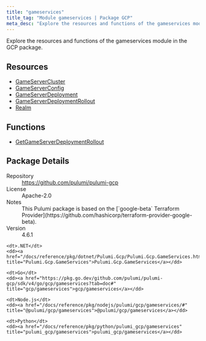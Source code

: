 ```yaml
---
title: "gameservices"
title_tag: "Module gameservices | Package GCP"
meta_desc: "Explore the resources and functions of the gameservices module in the GCP package."
---
```


<!-- WARNING: this file was generated by Pulumi Docs Generator. -->
<!-- Do not edit by hand unless you're certain you know what you are doing! -->

Explore the resources and functions of the gameservices module in the GCP package.

<h2 id="resources">Resources</h2>
<ul class="api">
    <li><a href="gameservercluster" title="GameServerCluster"><span class="symbol resource"></span>GameServerCluster</a></li>
    <li><a href="gameserverconfig" title="GameServerConfig"><span class="symbol resource"></span>GameServerConfig</a></li>
    <li><a href="gameserverdeployment" title="GameServerDeployment"><span class="symbol resource"></span>GameServerDeployment</a></li>
    <li><a href="gameserverdeploymentrollout" title="GameServerDeploymentRollout"><span class="symbol resource"></span>GameServerDeploymentRollout</a></li>
    <li><a href="realm" title="Realm"><span class="symbol resource"></span>Realm</a></li>
</ul>

<h2 id="functions">Functions</h2>
<ul class="api">
    <li><a href="getgameserverdeploymentrollout" title="GetGameServerDeploymentRollout"><span class="symbol function"></span>GetGameServerDeploymentRollout</a></li>
</ul>

<h2 id="package-details">Package Details</h2>
<dl class="package-details">
	<dt>Repository</dt>
	<dd><a href="https://github.com/pulumi/pulumi-gcp">https://github.com/pulumi/pulumi-gcp</a></dd>
	<dt>License</dt>
	<dd>Apache-2.0</dd>
	<dt>Notes</dt>
	<dd>This Pulumi package is based on the [`google-beta` Terraform Provider](https://github.com/hashicorp/terraform-provider-google-beta).</dd>
	<dt>Version</dt>
	<dd>4.6.1</dd>
</dl>



<dl class="tabular">

    <dt>.NET</dt>
    <dd><a href="/docs/reference/pkg/dotnet/Pulumi.Gcp/Pulumi.Gcp.GameServices.html" title="Pulumi.Gcp.GameServices">Pulumi.Gcp.GameServices</a></dd>

    <dt>Go</dt>
    <dd><a href="https://pkg.go.dev/github.com/pulumi/pulumi-gcp/sdk/v4/go/gcp/gameservices?tab=doc#" title="gcp/gameservices">gcp/gameservices</a></dd>

    <dt>Node.js</dt>
    <dd><a href="/docs/reference/pkg/nodejs/pulumi/gcp/gameservices/#" title="@pulumi/gcp/gameservices">@pulumi/gcp/gameservices</a></dd>

    <dt>Python</dt>
    <dd><a href="/docs/reference/pkg/python/pulumi_gcp/gameservices" title="pulumi_gcp/gameservices">pulumi_gcp/gameservices</a></dd>

</dl>

